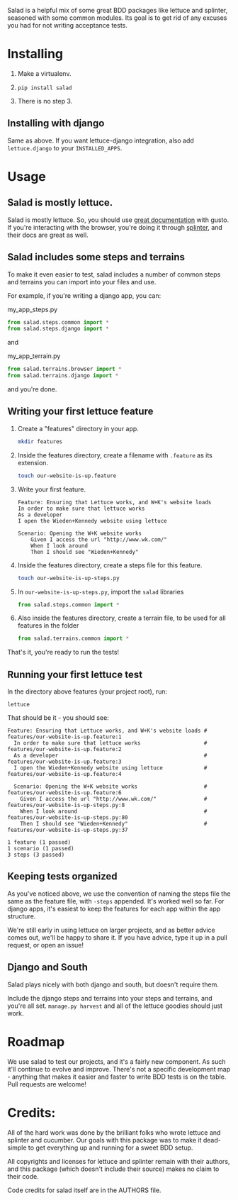 Salad is a helpful mix of some great BDD packages like lettuce and splinter, seasoned with some common modules.  Its goal is to get rid of any excuses you had for not writing acceptance tests.


Installing
==========

1. Make a virtualenv.

1. `pip install salad`

1. There is no step 3. 


Installing with django
----------------------

Same as above. If you want lettuce-django integration, also add `lettuce.django` to your `INSTALLED_APPS`.


Usage
=====

Salad is mostly lettuce.
------------------------

Salad is mostly lettuce.  So, you should use [great documentation](http://lettuce.it/) with gusto.  If you're interacting with the browser, you're doing it through [splinter](http://splinter.cobrateam.info/docs/), and their docs are great as well.

Salad includes some steps and terrains
--------------------------------------

To make it even easier to test, salad includes a number of common steps and terrains you can import into your files and use.

For example, if you're writing a django app, you can:

my_app_steps.py

```python
from salad.steps.common import *
from salad.steps.django import *
```

and

my_app_terrain.py

```python
from salad.terrains.browser import *
from salad.terrains.django import *
```

and you're done.


Writing your first lettuce feature
----------------------------------

1. Create a "features" directory in your app.

    ```bash
    mkdir features
    ```

1. Inside the features directory, create a filename with `.feature` as its extension.

    ```bash
    touch our-website-is-up.feature
    ```

1. Write your first feature.

    ```gherkin
    Feature: Ensuring that Lettuce works, and W+K's website loads
    In order to make sure that lettuce works
    As a developer
    I open the Wieden+Kennedy website using lettuce

    Scenario: Opening the W+K website works
        Given I access the url "http://www.wk.com/"
        When I look around
        Then I should see "Wieden+Kennedy"
    ```

1. Inside the features directory, create a steps file for this feature.
    
    ```bash
    touch our-website-is-up-steps.py
    ```

1. In `our-website-is-up-steps.py`, import the `salad` libraries

    ```python
    from salad.steps.common import *
    ```

1. Also inside the features directory, create a terrain file, to be used for all features in the folder
    
    ```python
    from salad.terrains.common import *
    ```


That's it, you're ready to run the tests!


Running your first lettuce test
-------------------------------


In the directory above features (your project root), run:

```
lettuce
```

That should be it - you should see:

```
Feature: Ensuring that Lettuce works, and W+K's website loads # features/our-website-is-up.feature:1
  In order to make sure that lettuce works                    # features/our-website-is-up.feature:2
  As a developer                                              # features/our-website-is-up.feature:3
  I open the Wieden+Kennedy website using lettuce             # features/our-website-is-up.feature:4

  Scenario: Opening the W+K website works                     # features/our-website-is-up.feature:6
    Given I access the url "http://www.wk.com/"               # features/our-website-is-up-steps.py:8
    When I look around                                        # features/our-website-is-up-steps.py:80
    Then I should see "Wieden+Kennedy"                        # features/our-website-is-up-steps.py:37

1 feature (1 passed)
1 scenario (1 passed)
3 steps (3 passed)
```


Keeping tests organized
-----------------------

As you've noticed above, we use the convention of naming the steps file the same as the feature file, with `-steps` appended.  It's worked well so far. For django apps, it's easiest to keep the features for each app within the app structure.

We're still early in using lettuce on larger projects, and as better advice comes out, we'll be happy to share it.  If you have advice, type it up in a pull request, or open an issue!


Django and South
----------------

Salad plays nicely with both django and south, but doesn't require them.  

Include the django steps and terrains into your steps and terrains, and you're all set. `manage.py harvest` and all of the lettuce goodies should just work. 


Roadmap
=======

We use salad to test our projects, and it's a fairly new component.  As such it'll continue to evolve and improve.  There's not a specific development map - anything that makes it easier and faster to write BDD tests is on the table. Pull requests are welcome!


Credits:
========

All of the hard work was done by the brilliant folks who wrote lettuce and splinter and cucumber.  Our goals with this package was to make it dead-simple to get everything up and running for a sweet BDD setup.

All copyrights and licenses for lettuce and splinter remain with their authors, and this package (which doesn't include their source) makes no claim to their code.

Code credits for salad itself are in the AUTHORS file.
